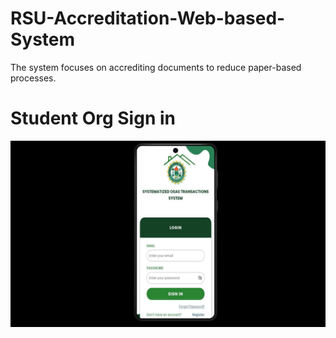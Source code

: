 # RSU-Accreditation-Web-based-System
The system focuses on accrediting documents to reduce paper-based processes.
# Student Org Sign in
![Sign in](https://github.com/JuanitoTamboong/RSU-Accreditation-Web-based-System/blob/main/assets/login.png?raw=true)
